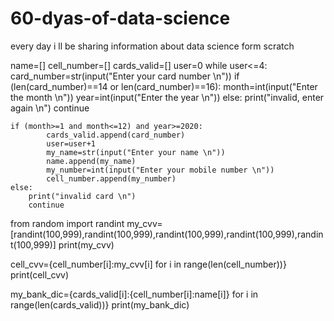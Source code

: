 # 60-dyas-of-data-science
every day i ll be sharing information about data science form scratch


name=[]
cell_number=[]
cards_valid=[]
user=0
while user<=4:
    card_number=str(input("Enter your card number \n"))
    if (len(card_number)==14 or len(card_number)==16):
        month=int(input("Enter the month \n"))
        year=int(input("Enter the year \n"))
    else:
        print("invalid, enter again \n")
        continue
        
    if (month>=1 and month<=12) and year>=2020:
            cards_valid.append(card_number)
            user=user+1
            my_name=str(input("Enter your name \n"))
            name.append(my_name)
            my_number=int(input("Enter your mobile number \n"))
            cell_number.append(my_number)
    else:
        print("invalid card \n")
        continue
            

        

from random import randint
my_cvv=[randint(100,999),randint(100,999),randint(100,999),randint(100,999),randint(100,999)]
print(my_cvv)

cell_cvv={cell_number[i]:my_cvv[i] for i in range(len(cell_number))}
print(cell_cvv)

my_bank_dic={cards_valid[i]:{cell_number[i]:name[i]} for i in range(len(cards_valid))}
print(my_bank_dic)
